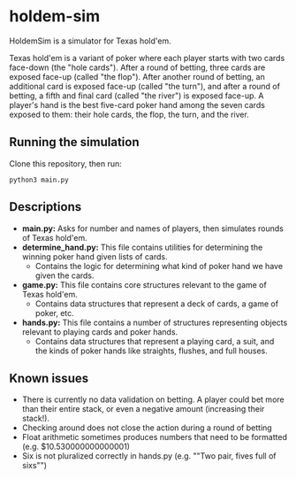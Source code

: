 # holdem-sim

HoldemSim is a simulator for Texas hold'em.

Texas hold'em is a variant of poker where each player starts with two cards face-down (the "hole cards").
After a round of betting, three cards are exposed face-up (called "the flop"). After another round of
betting, an additional card is exposed face-up (called "the turn"), and after a round of betting, a fifth
and final card (called "the river") is exposed face-up. A player's hand is the best five-card poker hand
among the seven cards exposed to them: their hole cards, the flop, the turn, and the river.

## Running the simulation

Clone this repository, then run:

``python3 main.py``

## Descriptions

* **main.py:** Asks for number and names of players, then simulates rounds of Texas hold'em.
* **determine_hand.py:** This file contains utilities for determining the winning poker hand given lists of cards.
	* Contains the logic for determining what kind of poker hand we have given the cards.
* **game.py:** This file contains core structures relevant to the game of Texas hold'em.
	* Contains data structures that represent a deck of cards, a game of poker, etc.
* **hands.py:** This file contains a number of structures representing objects relevant to playing cards and poker hands.
	* Contains data structures that represent a playing card, a suit, and the kinds of poker hands like straights, flushes, and full houses.

## Known issues

* There is currently no data validation on betting. A player could bet more than their entire stack, or even a negative amount (increasing their stack!).
* Checking around does not close the action during a round of betting
* Float arithmetic sometimes produces numbers that need to be formatted (e.g. $10.530000000000001)
* Six is not pluralized correctly in hands.py (e.g. ""Two pair, fives full of sixs"")
